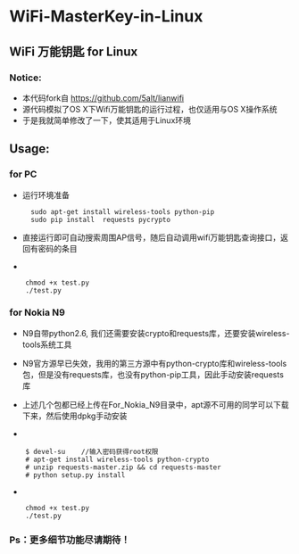# WiFi-MasterKey-in-Linux
## WiFi 万能钥匙 for Linux
### Notice:
* 本代码fork自 https://github.com/5alt/lianwifi
* 源代码模拟了OS X下Wifi万能钥匙的运行过程，也仅适用与OS X操作系统
* 于是我就简单修改了一下，使其适用于Linux环境

## Usage:

### for PC 
* 运行环境准备

		sudo apt-get install wireless-tools python-pip
		sudo pip install  requests pycrypto

* 直接运行即可自动搜索周围AP信号，随后自动调用wifi万能钥匙查询接口，返回有密码的条目
* 

		chmod +x test.py
		./test.py

### for Nokia N9
* N9自带python2.6, 我们还需要安装crypto和requests库，还要安装wireless-tools系统工具
* N9官方源早已失效，我用的第三方源中有python-crypto库和wireless-tools包，但是没有requests库，也没有python-pip工具，因此手动安装requests库
* 上述几个包都已经上传在For_Nokia_N9目录中，apt源不可用的同学可以下载下来，然后使用dpkg手动安装

* 

		$ devel-su    //输入密码获得root权限
		# apt-get install wireless-tools python-crypto 
		# unzip requests-master.zip && cd requests-master
		# python setup.py install

* 

		chmod +x test.py
		./test.py	 


### Ps：更多细节功能尽请期待！
